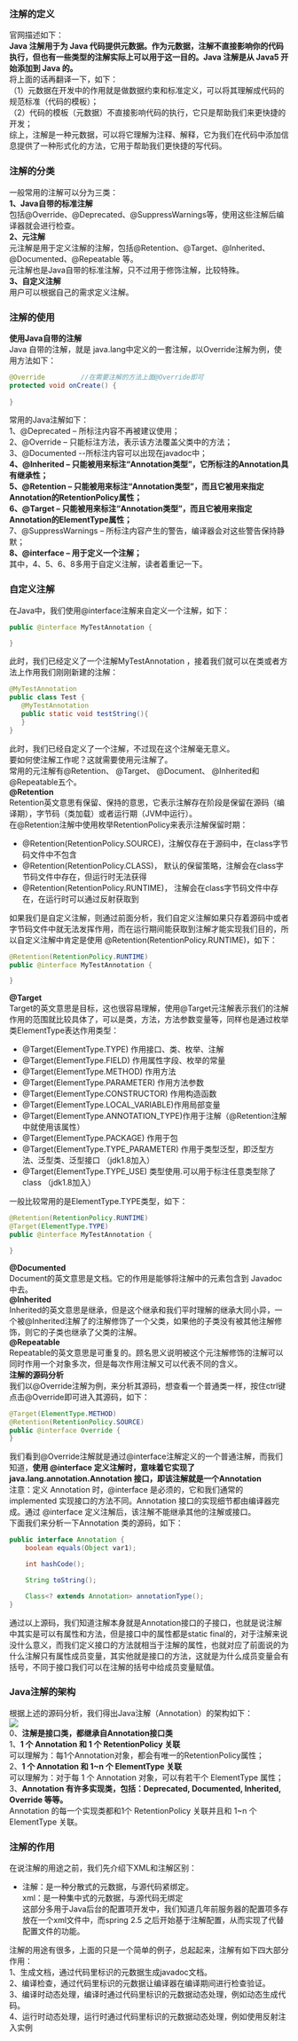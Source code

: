 <a name="UG9pK"></a>
### 注解的定义
官网描述如下：<br />**Java 注解用于为 Java 代码提供元数据。作为元数据，注解不直接影响你的代码执行，但也有一些类型的注解实际上可以用于这一目的。Java 注解是从 Java5 开始添加到 Java 的。**<br />将上面的话再翻译一下，如下：<br />（1）元数据在开发中的作用就是做数据约束和标准定义，可以将其理解成代码的规范标准（代码的模板）；<br />（2）代码的模板（元数据）不直接影响代码的执行，它只是帮助我们来更快捷的开发；<br />综上，注解是一种元数据，可以将它理解为注释、解释，它为我们在代码中添加信息提供了一种形式化的方法，它用于帮助我们更快捷的写代码。
<a name="VVEF2"></a>
### 注解的分类
一般常用的注解可以分为三类：<br />**1、Java自带的标准注解**<br />包括@Override、@Deprecated、@SuppressWarnings等，使用这些注解后编译器就会进行检查。<br />**2、元注解**<br />元注解是用于定义注解的注解，包括@Retention、@Target、@Inherited、@Documented、@Repeatable 等。<br />元注解也是Java自带的标准注解，只不过用于修饰注解，比较特殊。<br />**3、自定义注解**<br />用户可以根据自己的需求定义注解。
<a name="lrAeI"></a>
### 注解的使用
**使用Java自带的注解**<br />Java 自带的注解，就是 java.lang中定义的一套注解，以Override注解为例，使用方法如下：
```java
@Override         //在需要注解的方法上面@Override即可
protected void onCreate() {
      
}
```
常用的Java注解如下：<br />1、@Deprecated – 所标注内容不再被建议使用；<br />2、@Override – 只能标注方法，表示该方法覆盖父类中的方法；<br />3、@Documented --所标注内容可以出现在javadoc中；<br />**4、@Inherited – 只能被用来标注“Annotation类型”，它所标注的Annotation具有继承性；**<br />**5、@Retention – 只能被用来标注“Annotation类型”，而且它被用来指定Annotation的RetentionPolicy属性；**<br />**6、@Target – 只能被用来标注“Annotation类型”，而且它被用来指定Annotation的ElementType属性；**<br />7、@SuppressWarnings – 所标注内容产生的警告，编译器会对这些警告保持静默；<br />**8、@interface – 用于定义一个注解；**<br />其中，4、5、6、8多用于自定义注解，读者着重记一下。
<a name="ZvnSc"></a>
### 自定义注解
在Java中，我们使用@interface注解来自定义一个注解，如下：
```java
public @interface MyTestAnnotation {

}
```
此时，我们已经定义了一个注解MyTestAnnotation ，接着我们就可以在类或者方法上作用我们刚刚新建的注解：
```java
@MyTestAnnotation
public class Test {
   @MyTestAnnotation
   public static void testString(){
   }
}
```
此时，我们已经自定义了一个注解，不过现在这个注解毫无意义。<br />要如何使注解工作呢？这就需要使用元注解了。<br />常用的元注解有@Retention、 @Target、 @Document、 @Inherited和@Repeatable五个。<br />**@Retention**<br />Retention英文意思有保留、保持的意思，它表示注解存在阶段是保留在源码（编译期），字节码（类加载）或者运行期（JVM中运行）。<br />在@Retention注解中使用枚举RetentionPolicy来表示注解保留时期：

- @Retention(RetentionPolicy.SOURCE)，注解仅存在于源码中，在class字节码文件中不包含
- @Retention(RetentionPolicy.CLASS)， 默认的保留策略，注解会在class字节码文件中存在，但运行时无法获得
- @Retention(RetentionPolicy.RUNTIME)， 注解会在class字节码文件中存在，在运行时可以通过反射获取到

如果我们是自定义注解，则通过前面分析，我们自定义注解如果只存着源码中或者字节码文件中就无法发挥作用，而在运行期间能获取到注解才能实现我们目的，所以自定义注解中肯定是使用 @Retention(RetentionPolicy.RUNTIME)，如下：
```java
@Retention(RetentionPolicy.RUNTIME)
public @interface MyTestAnnotation {

}
```
**@Target**<br />Target的英文意思是目标，这也很容易理解，使用@Target元注解表示我们的注解作用的范围就比较具体了，可以是类，方法，方法参数变量等，同样也是通过枚举类ElementType表达作用类型：

- @Target(ElementType.TYPE) 作用接口、类、枚举、注解
- @Target(ElementType.FIELD) 作用属性字段、枚举的常量
- @Target(ElementType.METHOD) 作用方法
- @Target(ElementType.PARAMETER) 作用方法参数
- @Target(ElementType.CONSTRUCTOR) 作用构造函数
- @Target(ElementType.LOCAL_VARIABLE)作用局部变量
- @Target(ElementType.ANNOTATION_TYPE)作用于注解（@Retention注解中就使用该属性）
- @Target(ElementType.PACKAGE) 作用于包
- @Target(ElementType.TYPE_PARAMETER) 作用于类型泛型，即泛型方法、泛型类、泛型接口 （jdk1.8加入）
- @Target(ElementType.TYPE_USE) 类型使用.可以用于标注任意类型除了 class （jdk1.8加入）

一般比较常用的是ElementType.TYPE类型，如下：
```java
@Retention(RetentionPolicy.RUNTIME)
@Target(ElementType.TYPE)
public @interface MyTestAnnotation {

}
```
**@Documented**<br />Document的英文意思是文档。它的作用是能够将注解中的元素包含到 Javadoc 中去。<br />**@Inherited**<br />Inherited的英文意思是继承，但是这个继承和我们平时理解的继承大同小异，一个被@Inherited注解了的注解修饰了一个父类，如果他的子类没有被其他注解修饰，则它的子类也继承了父类的注解。<br />**@Repeatable**<br />Repeatable的英文意思是可重复的。顾名思义说明被这个元注解修饰的注解可以同时作用一个对象多次，但是每次作用注解又可以代表不同的含义。<br />**注解的源码分析**<br />我们以@Override注解为例，来分析其源码，想查看一个普通类一样，按住ctrl键点击@Override即可进入其源码，如下：
```java
@Target(ElementType.METHOD)
@Retention(RetentionPolicy.SOURCE)
public @interface Override {
}
```
我们看到@Override注解就是通过@interface注解定义的一个普通注解，而我们知道，**使用 @interface 定义注解时，意味着它实现了 java.lang.annotation.Annotation 接口，即该注解就是一个Annotation**<br />注意：定义 Annotation 时，@interface 是必须的，它和我们通常的 implemented 实现接口的方法不同。Annotation 接口的实现细节都由编译器完成。通过 @interface 定义注解后，该注解不能继承其他的注解或接口。<br />下面我们来分析一下Annotation 类的源码，如下：
```java
public interface Annotation {
    boolean equals(Object var1);

    int hashCode();

    String toString();

    Class<? extends Annotation> annotationType();
}
```
通过以上源码，我们知道注解本身就是Annotation接口的子接口，也就是说注解中其实是可以有属性和方法，但是接口中的属性都是static final的，对于注解来说没什么意义，而我们定义接口的方法就相当于注解的属性，也就对应了前面说的为什么注解只有属性成员变量，其实他就是接口的方法，这就是为什么成员变量会有括号，不同于接口我们可以在注解的括号中给成员变量赋值。
<a name="gPr2m"></a>
### Java注解的架构
根据上述的源码分析，我们得出Java注解（Annotation）的架构如下：<br />![](https://cdn.nlark.com/yuque/0/2023/jpeg/28163149/1681180903844-3fb34bef-8231-490c-8da4-29ef5d41ec68.jpeg#averageHue=%23f4f4f4&clientId=ucd14decb-2941-4&from=paste&id=u003227c2&originHeight=481&originWidth=699&originalType=url&ratio=1.375&rotation=0&showTitle=false&status=done&style=none&taskId=ue1519dd5-d585-4a8d-8247-0f8a39ca4f2&title=)<br />0、**注解是接口类，都继承自Annotation接口类**<br />1、**1 个 Annotation 和 1 个 RetentionPolicy 关联**<br />可以理解为：每1个Annotation对象，都会有唯一的RetentionPolicy属性；<br />2、**1 个 Annotation 和 1~n 个 ElementType 关联**<br />可以理解为：对于每 1 个 Annotation 对象，可以有若干个 ElementType 属性；<br />3、**Annotation 有许多实现类，包括：Deprecated, Documented, Inherited, Override 等等。**<br />Annotation 的每一个实现类都和1个 RetentionPolicy 关联并且和 1~n 个 ElementType 关联。
<a name="wArVX"></a>
### 注解的作用
在说注解的用途之前，我们先介绍下XML和注解区别：

- 注解：是一种分散式的元数据，与源代码紧绑定。<br />xml：是一种集中式的元数据，与源代码无绑定<br />这部分多用于Java后台的配置项开发中，我们知道几年前服务器的配置项多存放在一个xml文件中，而spring 2.5 之后开始基于注解配置，从而实现了代替配置文件的功能。

注解的用途有很多，上面的只是一个简单的例子，总起起来，注解有如下四大部分作用：<br />1、生成文档，通过代码里标识的元数据生成javadoc文档。<br />2、编译检查，通过代码里标识的元数据让编译器在编译期间进行检查验证。<br />3、编译时动态处理，编译时通过代码里标识的元数据动态处理，例如动态生成代码。<br />4、运行时动态处理，运行时通过代码里标识的元数据动态处理，例如使用反射注入实例
